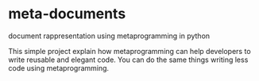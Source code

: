 meta-documents
==============

document rappresentation using metaprogramming in python

This simple project explain how metaprogramming can help developers to write reusable and elegant code.
You can do the same things writing less code using metaprogramming.
